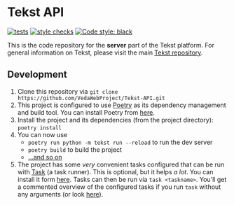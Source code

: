 # Tekst API

[![tests](https://github.com/VedaWebProject/Tekst-API/actions/workflows/tests.yml/badge.svg)](https://github.com/VedaWebProject/Tekst-API/actions/workflows/tests.yml)
[![style checks](https://github.com/VedaWebProject/Tekst-API/actions/workflows/style.yml/badge.svg)](https://github.com/VedaWebProject/Tekst-API/actions/workflows/style.yml)
[![Code style: black](https://img.shields.io/badge/code%20style-black-000000.svg)](https://github.com/psf/black)

This is the code repository for the **server** part of the Tekst platform.
For general information on Tekst, please visit the main [Tekst repository](https://github.com/VedaWebProject/tekst).

## Development

1. Clone this repository via `git clone https://github.com/VedaWebProject/Tekst-API.git`
2. This project is configured to use [Poetry](https://python-poetry.org) as its dependency management and build tool. You can install Poetry from [here](https://python-poetry.org/docs/master/#installation).
3. Install the project and its dependencies (from the project directory): `poetry install`
4. You can now use
   - `poetry run python -m tekst run --reload` to run the dev server
   - `poetry build` to build the project
   - [...and so on](https://python-poetry.org/docs/basic-usage/)
5. The project has some *very* convenient tasks configured that can be run with [Task](https://taskfile.dev/) (a task runner). This is optional, but it helps *a lot*. You can install it form [here](https://taskfile.dev/installation/). Tasks can then be run via `task <taskname>`. You'll get a commented overview of the configured tasks if you run `task` without any arguments (or look [here](Taskfile.yml)).
